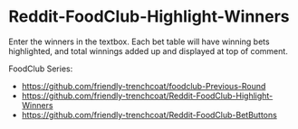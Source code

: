 # Reddit-FoodClub-Highlight-Winners
Enter the winners in the textbox. Each bet table will have winning bets highlighted, and total winnings added up and displayed at top of comment.

FoodClub Series:
- https://github.com/friendly-trenchcoat/foodclub-Previous-Round
- https://github.com/friendly-trenchcoat/Reddit-FoodClub-Highlight-Winners
- https://github.com/friendly-trenchcoat/Reddit-FoodClub-BetButtons
